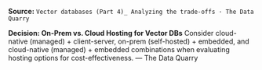 **Source:** `Vector databases (Part 4)_ Analyzing the trade-offs · The Data Quarry`

**Decision: On-Prem vs. Cloud Hosting for Vector DBs**
Consider cloud-native (managed) + client-server, on-prem (self-hosted) + embedded, and cloud-native (managed) + embedded combinations when evaluating hosting options for cost-effectiveness. — The Data Quarry
